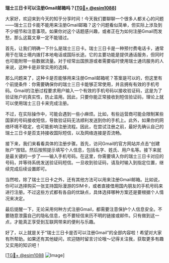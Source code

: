 **瑞士三日卡可以注册Gmail邮箱吗？[[TG💪+ @esim1088](https://t.me/s/esim1088)]**

大家好，欢迎来到今天的知乎分享时间！今天我们要聊聊一个很多人都关心的问题——瑞士三日卡能不能用来注册Gmail邮箱？这个问题看似简单，但实际上涉及到不少细节和注意事项。如果你对这个话题感兴趣，或者正在为如何注册Gmail而发愁，那么这篇文章一定不能错过。

首先，让我们明确一下什么是瑞士三日卡。瑞士三日卡是一种预付费电话卡，通常用于在瑞士境内拨打本地电话或国际长途。它的主要功能是提供通话服务，但同时也可能附带一些数据流量。对于经常出国旅游或者需要临时使用瑞士通讯服务的人来说，这种卡是非常实用的选择。

那么问题来了，这种卡是否能够用来注册Gmail邮箱呢？答案是可以的，但这里有个前提条件：你需要确保你的瑞士三日卡能够正常使用，并且拥有有效的手机号码。Gmail的注册过程要求用户输入一个有效的手机号码以接收验证码，这是为了验证账户的真实性，防止滥用。因此，只要你能正常接收到短信验证码，理论上就可以使用瑞士三日卡来完成注册。

不过，在实际操作中，可能会遇到一些小麻烦。比如，有些运营商可能会限制某些国家的号码接收短信，导致验证码无法顺利发送到你的手机上。此外，如果你的网络环境不稳定，也可能影响注册流程。因此，在尝试注册之前，最好先确认自己的瑞士三日卡是否支持接收国际短信，以及网络连接是否流畅。

接下来，我们来看看具体的注册步骤。首先，访问Gmail的官方网站并点击“创建账户”按钮。然后按照提示填写个人信息，包括名字、姓氏、用户名等。接下来就是最关键的一步了——输入手机号码。在这里，你需要填入你的瑞士三日卡对应的号码，并等待系统发送验证码短信。一旦收到验证码，请及时输入到指定位置，继续完成后续设置即可。

当然啦，除了瑞士三日卡之外，还有其他方法可以用来注册Gmail邮箱。比如说，你可以选择购买一张支持国际漫游的SIM卡，或者直接借用国内朋友的手机号码来进行注册。不过这些方式都有各自的优缺点，具体选择哪种方案还是要根据个人情况来决定。

最后提醒一下，无论采用何种方式注册Gmail，都需要注意保护个人信息安全。不要随意泄露自己的隐私信息，也不要轻信来历不明的链接或邮件。只有做到这一点，才能真正享受到互联网带来的便利与乐趣。

好了，以上就是关于“瑞士三日卡是否可以注册Gmail”的全部内容啦！希望对大家有所帮助。如果还有其他疑问，欢迎随时留言讨论哦～记得关注我，获取更多有趣又实用的知识吧！

[[TG💪+ @esim1088](https://t.me/s/esim1088) ![Image](https://i.postimg.cc/4NQfJmqS/Snipaste-2025-05-13-00-14-12.png)]